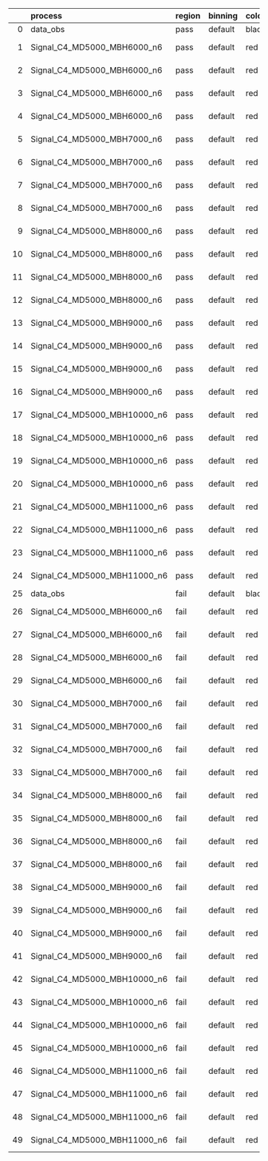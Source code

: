 |    | process                      | region   | binning   | color   | process_type   |   scale | variation   | source_filename                                                       | source_histname    | alias                        | title     |   combine_idx |     lnN |   shapes | syst_type   | direction   | variation_alias   |
|---:|:-----------------------------|:---------|:----------|:--------|:---------------|--------:|:------------|:----------------------------------------------------------------------|:-------------------|:-----------------------------|:----------|--------------:|--------:|---------:|:------------|:------------|:------------------|
|  0 | data_obs                     | pass     | default   | black   | DATA           |       1 | nominal     | ./histograms_for_2DAlphabet_v18//BH_Data.root                         | hpass              | Data                         | Data      |           nan | nan     |      nan | nan         | nan         | nan               |
|  1 | Signal_C4_MD5000_MBH6000_n6  | pass     | default   | red     | SIGNAL         |       1 | lumi        | ./histograms_for_2DAlphabet_v18//BH_Signal_C4_MD5000_MBH6000_n6.root  | hpass              | Signal_C4_MD5000_MBH6000_n6  | BH signal |           nan |   1.016 |      nan | lnN         | nan         | nan               |
|  2 | Signal_C4_MD5000_MBH6000_n6  | pass     | default   | red     | SIGNAL         |       1 | SVM         | ./histograms_for_2DAlphabet_v18//BH_Signal_C4_MD5000_MBH6000_n6.root  | hpass_SVMsyst_up   | Signal_C4_MD5000_MBH6000_n6  | BH signal |           nan | nan     |        1 | shapes      | Up          | SVMsyst           |
|  3 | Signal_C4_MD5000_MBH6000_n6  | pass     | default   | red     | SIGNAL         |       1 | SVM         | ./histograms_for_2DAlphabet_v18//BH_Signal_C4_MD5000_MBH6000_n6.root  | hpass_SVMsyst_down | Signal_C4_MD5000_MBH6000_n6  | BH signal |           nan | nan     |        1 | shapes      | Down        | SVMsyst           |
|  4 | Signal_C4_MD5000_MBH6000_n6  | pass     | default   | red     | SIGNAL         |       1 | nominal     | ./histograms_for_2DAlphabet_v18//BH_Signal_C4_MD5000_MBH6000_n6.root  | hpass              | Signal_C4_MD5000_MBH6000_n6  | BH signal |           nan | nan     |      nan | nan         | nan         | nan               |
|  5 | Signal_C4_MD5000_MBH7000_n6  | pass     | default   | red     | SIGNAL         |       1 | lumi        | ./histograms_for_2DAlphabet_v18//BH_Signal_C4_MD5000_MBH7000_n6.root  | hpass              | Signal_C4_MD5000_MBH7000_n6  | BH signal |           nan |   1.016 |      nan | lnN         | nan         | nan               |
|  6 | Signal_C4_MD5000_MBH7000_n6  | pass     | default   | red     | SIGNAL         |       1 | SVM         | ./histograms_for_2DAlphabet_v18//BH_Signal_C4_MD5000_MBH7000_n6.root  | hpass_SVMsyst_up   | Signal_C4_MD5000_MBH7000_n6  | BH signal |           nan | nan     |        1 | shapes      | Up          | SVMsyst           |
|  7 | Signal_C4_MD5000_MBH7000_n6  | pass     | default   | red     | SIGNAL         |       1 | SVM         | ./histograms_for_2DAlphabet_v18//BH_Signal_C4_MD5000_MBH7000_n6.root  | hpass_SVMsyst_down | Signal_C4_MD5000_MBH7000_n6  | BH signal |           nan | nan     |        1 | shapes      | Down        | SVMsyst           |
|  8 | Signal_C4_MD5000_MBH7000_n6  | pass     | default   | red     | SIGNAL         |       1 | nominal     | ./histograms_for_2DAlphabet_v18//BH_Signal_C4_MD5000_MBH7000_n6.root  | hpass              | Signal_C4_MD5000_MBH7000_n6  | BH signal |           nan | nan     |      nan | nan         | nan         | nan               |
|  9 | Signal_C4_MD5000_MBH8000_n6  | pass     | default   | red     | SIGNAL         |       1 | lumi        | ./histograms_for_2DAlphabet_v18//BH_Signal_C4_MD5000_MBH8000_n6.root  | hpass              | Signal_C4_MD5000_MBH8000_n6  | BH signal |           nan |   1.016 |      nan | lnN         | nan         | nan               |
| 10 | Signal_C4_MD5000_MBH8000_n6  | pass     | default   | red     | SIGNAL         |       1 | SVM         | ./histograms_for_2DAlphabet_v18//BH_Signal_C4_MD5000_MBH8000_n6.root  | hpass_SVMsyst_up   | Signal_C4_MD5000_MBH8000_n6  | BH signal |           nan | nan     |        1 | shapes      | Up          | SVMsyst           |
| 11 | Signal_C4_MD5000_MBH8000_n6  | pass     | default   | red     | SIGNAL         |       1 | SVM         | ./histograms_for_2DAlphabet_v18//BH_Signal_C4_MD5000_MBH8000_n6.root  | hpass_SVMsyst_down | Signal_C4_MD5000_MBH8000_n6  | BH signal |           nan | nan     |        1 | shapes      | Down        | SVMsyst           |
| 12 | Signal_C4_MD5000_MBH8000_n6  | pass     | default   | red     | SIGNAL         |       1 | nominal     | ./histograms_for_2DAlphabet_v18//BH_Signal_C4_MD5000_MBH8000_n6.root  | hpass              | Signal_C4_MD5000_MBH8000_n6  | BH signal |           nan | nan     |      nan | nan         | nan         | nan               |
| 13 | Signal_C4_MD5000_MBH9000_n6  | pass     | default   | red     | SIGNAL         |       1 | lumi        | ./histograms_for_2DAlphabet_v18//BH_Signal_C4_MD5000_MBH9000_n6.root  | hpass              | Signal_C4_MD5000_MBH9000_n6  | BH signal |           nan |   1.016 |      nan | lnN         | nan         | nan               |
| 14 | Signal_C4_MD5000_MBH9000_n6  | pass     | default   | red     | SIGNAL         |       1 | SVM         | ./histograms_for_2DAlphabet_v18//BH_Signal_C4_MD5000_MBH9000_n6.root  | hpass_SVMsyst_up   | Signal_C4_MD5000_MBH9000_n6  | BH signal |           nan | nan     |        1 | shapes      | Up          | SVMsyst           |
| 15 | Signal_C4_MD5000_MBH9000_n6  | pass     | default   | red     | SIGNAL         |       1 | SVM         | ./histograms_for_2DAlphabet_v18//BH_Signal_C4_MD5000_MBH9000_n6.root  | hpass_SVMsyst_down | Signal_C4_MD5000_MBH9000_n6  | BH signal |           nan | nan     |        1 | shapes      | Down        | SVMsyst           |
| 16 | Signal_C4_MD5000_MBH9000_n6  | pass     | default   | red     | SIGNAL         |       1 | nominal     | ./histograms_for_2DAlphabet_v18//BH_Signal_C4_MD5000_MBH9000_n6.root  | hpass              | Signal_C4_MD5000_MBH9000_n6  | BH signal |           nan | nan     |      nan | nan         | nan         | nan               |
| 17 | Signal_C4_MD5000_MBH10000_n6 | pass     | default   | red     | SIGNAL         |       1 | lumi        | ./histograms_for_2DAlphabet_v18//BH_Signal_C4_MD5000_MBH10000_n6.root | hpass              | Signal_C4_MD5000_MBH10000_n6 | BH signal |           nan |   1.016 |      nan | lnN         | nan         | nan               |
| 18 | Signal_C4_MD5000_MBH10000_n6 | pass     | default   | red     | SIGNAL         |       1 | SVM         | ./histograms_for_2DAlphabet_v18//BH_Signal_C4_MD5000_MBH10000_n6.root | hpass_SVMsyst_up   | Signal_C4_MD5000_MBH10000_n6 | BH signal |           nan | nan     |        1 | shapes      | Up          | SVMsyst           |
| 19 | Signal_C4_MD5000_MBH10000_n6 | pass     | default   | red     | SIGNAL         |       1 | SVM         | ./histograms_for_2DAlphabet_v18//BH_Signal_C4_MD5000_MBH10000_n6.root | hpass_SVMsyst_down | Signal_C4_MD5000_MBH10000_n6 | BH signal |           nan | nan     |        1 | shapes      | Down        | SVMsyst           |
| 20 | Signal_C4_MD5000_MBH10000_n6 | pass     | default   | red     | SIGNAL         |       1 | nominal     | ./histograms_for_2DAlphabet_v18//BH_Signal_C4_MD5000_MBH10000_n6.root | hpass              | Signal_C4_MD5000_MBH10000_n6 | BH signal |           nan | nan     |      nan | nan         | nan         | nan               |
| 21 | Signal_C4_MD5000_MBH11000_n6 | pass     | default   | red     | SIGNAL         |       1 | lumi        | ./histograms_for_2DAlphabet_v18//BH_Signal_C4_MD5000_MBH11000_n6.root | hpass              | Signal_C4_MD5000_MBH11000_n6 | BH signal |           nan |   1.016 |      nan | lnN         | nan         | nan               |
| 22 | Signal_C4_MD5000_MBH11000_n6 | pass     | default   | red     | SIGNAL         |       1 | SVM         | ./histograms_for_2DAlphabet_v18//BH_Signal_C4_MD5000_MBH11000_n6.root | hpass_SVMsyst_up   | Signal_C4_MD5000_MBH11000_n6 | BH signal |           nan | nan     |        1 | shapes      | Up          | SVMsyst           |
| 23 | Signal_C4_MD5000_MBH11000_n6 | pass     | default   | red     | SIGNAL         |       1 | SVM         | ./histograms_for_2DAlphabet_v18//BH_Signal_C4_MD5000_MBH11000_n6.root | hpass_SVMsyst_down | Signal_C4_MD5000_MBH11000_n6 | BH signal |           nan | nan     |        1 | shapes      | Down        | SVMsyst           |
| 24 | Signal_C4_MD5000_MBH11000_n6 | pass     | default   | red     | SIGNAL         |       1 | nominal     | ./histograms_for_2DAlphabet_v18//BH_Signal_C4_MD5000_MBH11000_n6.root | hpass              | Signal_C4_MD5000_MBH11000_n6 | BH signal |           nan | nan     |      nan | nan         | nan         | nan               |
| 25 | data_obs                     | fail     | default   | black   | DATA           |       1 | nominal     | ./histograms_for_2DAlphabet_v18//BH_Data.root                         | hfail              | Data                         | Data      |           nan | nan     |      nan | nan         | nan         | nan               |
| 26 | Signal_C4_MD5000_MBH6000_n6  | fail     | default   | red     | SIGNAL         |       1 | lumi        | ./histograms_for_2DAlphabet_v18//BH_Signal_C4_MD5000_MBH6000_n6.root  | hfail              | Signal_C4_MD5000_MBH6000_n6  | BH signal |           nan |   1.016 |      nan | lnN         | nan         | nan               |
| 27 | Signal_C4_MD5000_MBH6000_n6  | fail     | default   | red     | SIGNAL         |       1 | SVM         | ./histograms_for_2DAlphabet_v18//BH_Signal_C4_MD5000_MBH6000_n6.root  | hfail_SVMsyst_up   | Signal_C4_MD5000_MBH6000_n6  | BH signal |           nan | nan     |        1 | shapes      | Up          | SVMsyst           |
| 28 | Signal_C4_MD5000_MBH6000_n6  | fail     | default   | red     | SIGNAL         |       1 | SVM         | ./histograms_for_2DAlphabet_v18//BH_Signal_C4_MD5000_MBH6000_n6.root  | hfail_SVMsyst_down | Signal_C4_MD5000_MBH6000_n6  | BH signal |           nan | nan     |        1 | shapes      | Down        | SVMsyst           |
| 29 | Signal_C4_MD5000_MBH6000_n6  | fail     | default   | red     | SIGNAL         |       1 | nominal     | ./histograms_for_2DAlphabet_v18//BH_Signal_C4_MD5000_MBH6000_n6.root  | hfail              | Signal_C4_MD5000_MBH6000_n6  | BH signal |           nan | nan     |      nan | nan         | nan         | nan               |
| 30 | Signal_C4_MD5000_MBH7000_n6  | fail     | default   | red     | SIGNAL         |       1 | lumi        | ./histograms_for_2DAlphabet_v18//BH_Signal_C4_MD5000_MBH7000_n6.root  | hfail              | Signal_C4_MD5000_MBH7000_n6  | BH signal |           nan |   1.016 |      nan | lnN         | nan         | nan               |
| 31 | Signal_C4_MD5000_MBH7000_n6  | fail     | default   | red     | SIGNAL         |       1 | SVM         | ./histograms_for_2DAlphabet_v18//BH_Signal_C4_MD5000_MBH7000_n6.root  | hfail_SVMsyst_up   | Signal_C4_MD5000_MBH7000_n6  | BH signal |           nan | nan     |        1 | shapes      | Up          | SVMsyst           |
| 32 | Signal_C4_MD5000_MBH7000_n6  | fail     | default   | red     | SIGNAL         |       1 | SVM         | ./histograms_for_2DAlphabet_v18//BH_Signal_C4_MD5000_MBH7000_n6.root  | hfail_SVMsyst_down | Signal_C4_MD5000_MBH7000_n6  | BH signal |           nan | nan     |        1 | shapes      | Down        | SVMsyst           |
| 33 | Signal_C4_MD5000_MBH7000_n6  | fail     | default   | red     | SIGNAL         |       1 | nominal     | ./histograms_for_2DAlphabet_v18//BH_Signal_C4_MD5000_MBH7000_n6.root  | hfail              | Signal_C4_MD5000_MBH7000_n6  | BH signal |           nan | nan     |      nan | nan         | nan         | nan               |
| 34 | Signal_C4_MD5000_MBH8000_n6  | fail     | default   | red     | SIGNAL         |       1 | lumi        | ./histograms_for_2DAlphabet_v18//BH_Signal_C4_MD5000_MBH8000_n6.root  | hfail              | Signal_C4_MD5000_MBH8000_n6  | BH signal |           nan |   1.016 |      nan | lnN         | nan         | nan               |
| 35 | Signal_C4_MD5000_MBH8000_n6  | fail     | default   | red     | SIGNAL         |       1 | SVM         | ./histograms_for_2DAlphabet_v18//BH_Signal_C4_MD5000_MBH8000_n6.root  | hfail_SVMsyst_up   | Signal_C4_MD5000_MBH8000_n6  | BH signal |           nan | nan     |        1 | shapes      | Up          | SVMsyst           |
| 36 | Signal_C4_MD5000_MBH8000_n6  | fail     | default   | red     | SIGNAL         |       1 | SVM         | ./histograms_for_2DAlphabet_v18//BH_Signal_C4_MD5000_MBH8000_n6.root  | hfail_SVMsyst_down | Signal_C4_MD5000_MBH8000_n6  | BH signal |           nan | nan     |        1 | shapes      | Down        | SVMsyst           |
| 37 | Signal_C4_MD5000_MBH8000_n6  | fail     | default   | red     | SIGNAL         |       1 | nominal     | ./histograms_for_2DAlphabet_v18//BH_Signal_C4_MD5000_MBH8000_n6.root  | hfail              | Signal_C4_MD5000_MBH8000_n6  | BH signal |           nan | nan     |      nan | nan         | nan         | nan               |
| 38 | Signal_C4_MD5000_MBH9000_n6  | fail     | default   | red     | SIGNAL         |       1 | lumi        | ./histograms_for_2DAlphabet_v18//BH_Signal_C4_MD5000_MBH9000_n6.root  | hfail              | Signal_C4_MD5000_MBH9000_n6  | BH signal |           nan |   1.016 |      nan | lnN         | nan         | nan               |
| 39 | Signal_C4_MD5000_MBH9000_n6  | fail     | default   | red     | SIGNAL         |       1 | SVM         | ./histograms_for_2DAlphabet_v18//BH_Signal_C4_MD5000_MBH9000_n6.root  | hfail_SVMsyst_up   | Signal_C4_MD5000_MBH9000_n6  | BH signal |           nan | nan     |        1 | shapes      | Up          | SVMsyst           |
| 40 | Signal_C4_MD5000_MBH9000_n6  | fail     | default   | red     | SIGNAL         |       1 | SVM         | ./histograms_for_2DAlphabet_v18//BH_Signal_C4_MD5000_MBH9000_n6.root  | hfail_SVMsyst_down | Signal_C4_MD5000_MBH9000_n6  | BH signal |           nan | nan     |        1 | shapes      | Down        | SVMsyst           |
| 41 | Signal_C4_MD5000_MBH9000_n6  | fail     | default   | red     | SIGNAL         |       1 | nominal     | ./histograms_for_2DAlphabet_v18//BH_Signal_C4_MD5000_MBH9000_n6.root  | hfail              | Signal_C4_MD5000_MBH9000_n6  | BH signal |           nan | nan     |      nan | nan         | nan         | nan               |
| 42 | Signal_C4_MD5000_MBH10000_n6 | fail     | default   | red     | SIGNAL         |       1 | lumi        | ./histograms_for_2DAlphabet_v18//BH_Signal_C4_MD5000_MBH10000_n6.root | hfail              | Signal_C4_MD5000_MBH10000_n6 | BH signal |           nan |   1.016 |      nan | lnN         | nan         | nan               |
| 43 | Signal_C4_MD5000_MBH10000_n6 | fail     | default   | red     | SIGNAL         |       1 | SVM         | ./histograms_for_2DAlphabet_v18//BH_Signal_C4_MD5000_MBH10000_n6.root | hfail_SVMsyst_up   | Signal_C4_MD5000_MBH10000_n6 | BH signal |           nan | nan     |        1 | shapes      | Up          | SVMsyst           |
| 44 | Signal_C4_MD5000_MBH10000_n6 | fail     | default   | red     | SIGNAL         |       1 | SVM         | ./histograms_for_2DAlphabet_v18//BH_Signal_C4_MD5000_MBH10000_n6.root | hfail_SVMsyst_down | Signal_C4_MD5000_MBH10000_n6 | BH signal |           nan | nan     |        1 | shapes      | Down        | SVMsyst           |
| 45 | Signal_C4_MD5000_MBH10000_n6 | fail     | default   | red     | SIGNAL         |       1 | nominal     | ./histograms_for_2DAlphabet_v18//BH_Signal_C4_MD5000_MBH10000_n6.root | hfail              | Signal_C4_MD5000_MBH10000_n6 | BH signal |           nan | nan     |      nan | nan         | nan         | nan               |
| 46 | Signal_C4_MD5000_MBH11000_n6 | fail     | default   | red     | SIGNAL         |       1 | lumi        | ./histograms_for_2DAlphabet_v18//BH_Signal_C4_MD5000_MBH11000_n6.root | hfail              | Signal_C4_MD5000_MBH11000_n6 | BH signal |           nan |   1.016 |      nan | lnN         | nan         | nan               |
| 47 | Signal_C4_MD5000_MBH11000_n6 | fail     | default   | red     | SIGNAL         |       1 | SVM         | ./histograms_for_2DAlphabet_v18//BH_Signal_C4_MD5000_MBH11000_n6.root | hfail_SVMsyst_up   | Signal_C4_MD5000_MBH11000_n6 | BH signal |           nan | nan     |        1 | shapes      | Up          | SVMsyst           |
| 48 | Signal_C4_MD5000_MBH11000_n6 | fail     | default   | red     | SIGNAL         |       1 | SVM         | ./histograms_for_2DAlphabet_v18//BH_Signal_C4_MD5000_MBH11000_n6.root | hfail_SVMsyst_down | Signal_C4_MD5000_MBH11000_n6 | BH signal |           nan | nan     |        1 | shapes      | Down        | SVMsyst           |
| 49 | Signal_C4_MD5000_MBH11000_n6 | fail     | default   | red     | SIGNAL         |       1 | nominal     | ./histograms_for_2DAlphabet_v18//BH_Signal_C4_MD5000_MBH11000_n6.root | hfail              | Signal_C4_MD5000_MBH11000_n6 | BH signal |           nan | nan     |      nan | nan         | nan         | nan               |